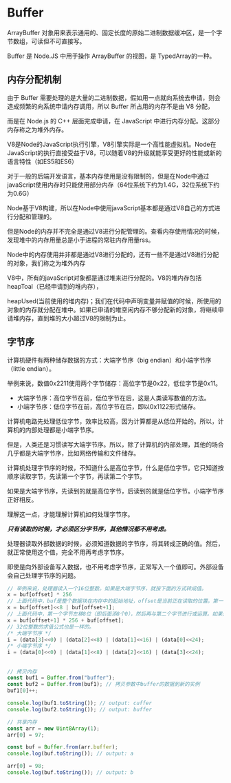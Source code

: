 # Buffer
ArrayBuffer 对象用来表示通用的、固定长度的原始二进制数据缓冲区，是一个字节数组，可读但不可直接写。

Buffer 是 Node.JS 中用于操作 ArrayBuffer 的视图，是 TypedArray的一种。
## 内存分配机制

由于 Buffer 需要处理的是大量的二进制数据，假如用一点就向系统去申请，则会造成频繁的向系统申请内存调用，所以 Buffer 所占用的内存不是由 V8 分配，

而是在 Node.js 的 C++ 层面完成申请，在 JavaScript 中进行内存分配。这部分内存称之为堆外内存。


V8是Node的JavaScript执行引擎，V8引擎实际是一个高性能虚拟机。Node在JavaScript的执行直接受益于V8，可以随着V8的升级就能享受更好的性能或新的语言特性（如ES5和ES6）

对于一般的后端开发语言，基本内存使用是没有限制的，但是在Node中通过javaScript使用内存时只能使用部分内存（64位系统下约为1.4G，32位系统下约为0.6G）

Node基于V8构建，所以在Node中使用javaScript基本都是通过V8自己的方式进行分配和管理的。

但是Node的内存并不完全是通过V8进行分配管理的。查看内存使用情况的时候，发现堆中的内存用量总是小于进程的常驻内存用量rss。

Node中的内存使用并非都是通过V8进行分配的，还有一些不是通过V8进行分配的对象，我们称之为堆外内存

V8中，所有的javaScript对象都是通过堆来进行分配的。V8的堆内存包括heapToal（已经申请到的堆内存），

heapUsed(当前使用的堆内存)；我们在代码中声明变量并赋值的时候，所使用的对象的内存就分配在堆中。如果已申请的堆空闲内存不够分配新的对象，将继续申请堆内存，直到堆的大小超过V8的限制为止。

## 字节序

计算机硬件有两种储存数据的方式：大端字节序（big endian）和小端字节序（little endian）。

举例来说，数值0x2211使用两个字节储存：高位字节是0x22，低位字节是0x11。


+ 大端字节序：高位字节在前，低位字节在后，这是人类读写数值的方法。
+ 小端字节序：低位字节在前，高位字节在后，即以0x1122形式储存。

计算机电路先处理低位字节，效率比较高，因为计算都是从低位开始的。所以，计算机的内部处理都是小端字节序。

但是，人类还是习惯读写大端字节序。所以，除了计算机的内部处理，其他的场合几乎都是大端字节序，比如网络传输和文件储存。

计算机处理字节序的时候，不知道什么是高位字节，什么是低位字节。它只知道按顺序读取字节，先读第一个字节，再读第二个字节。

如果是大端字节序，先读到的就是高位字节，后读到的就是低位字节。小端字节序正好相反。

理解这一点，才能理解计算机如何处理字节序。

***只有读取的时候，才必须区分字节序，其他情况都不用考虑。***

处理器读取外部数据的时候，必须知道数据的字节序，将其转成正确的值。然后，就正常使用这个值，完全不用再考虑字节序。

即使是向外部设备写入数据，也不用考虑字节序，正常写入一个值即可。外部设备会自己处理字节序的问题。

``` javascript
// 举例来说，处理器读入一个16位整数。如果是大端字节序，就按下面的方式转成值。
x = buf[offset] * 256
// 上面代码中，buf是整个数据块在内存中的起始地址，offset是当前正在读取的位置。第一个字节乘以256，再加上第二个字节，就是大端字节序的值，这个式子可以用逻辑运算符改写。
x = buf[offset]<<8 | buf[offset+1];
// 上面代码中，第一个字节左移8位（即后面添8个0），然后再与第二个字节进行或运算。如果是小端字节序，用下面的公式转成值。
x = buf[offset+1] * 256 + buf[offset];
// 32位整数的求值公式也是一样的。
/* 大端字节序 */
i = (data[3]<<0) | (data[2]<<8) | (data[1]<<16) | (data[0]<<24);
/* 小端字节序 */
i = (data[0]<<0) | (data[1]<<8) | (data[2]<<16) | (data[3]<<24);
```

## 

``` javascript
// 拷贝内存
const buf1 = Buffer.from("buffer");
const buf2 = Buffer.from(buf1); // 拷贝参数中buffer的数据到新的实例
buf1[0]++;

console.log(buf1.toString()); // output: cuffer
console.log(buf2.toString()); // output: buffer

// 共享内存
const arr = new Uint8Array(1);
arr[0] = 97;

const buf = Buffer.from(arr.buffer);
console.log(buf.toString()); // output: a

arr[0] = 98;
console.log(buf.toString()); // output: b
```
